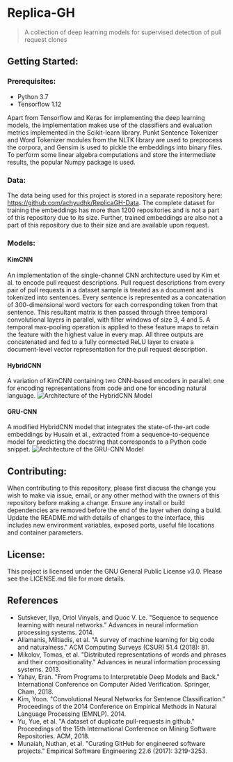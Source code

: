 # Replica-GH

> A collection of deep learning models for supervised detection of pull request clones

## Getting Started:
### Prerequisites:
* Python 3.7
* Tensorflow 1.12

Apart from Tensorflow and Keras for implementing the deep learning models, the implementation makes use of the classifiers and evaluation metrics implemented in the Scikit-learn library. Punkt Sentence Tokenizer and Word Tokenizer modules from the NLTK library are used to preprocess the corpora, and Gensim is used to pickle the embeddings into binary files. To perform some linear algebra computations and store the intermediate results, the popular Numpy package is used.

### Data:
The data being used for this project is stored in a separate repository here: https://github.com/achyudhk/ReplicaGH-Data. The complete dataset for training the embeddings has more than 1200 repositories and is not a part of this repository due to its size. Further, trained embeddings are also not a part of this repository due to their size and are available upon request.

### Models:
#### KimCNN
An implementation of the single-channel CNN architecture used by Kim et al. to encode pull request descriptions. Pull request descriptions from every pair of pull requests in a dataset sample is treated as a document and is tokenized into sentences. Every sentence is represented as a concatenation of 300-dimensional word vectors for each corresponding token from that sentence.  This resultant matrix is then passed through three temporal convolutional layers in parallel, with filter windows of size 3, 4 and 5. A temporal max-pooling operation is applied to these feature maps to retain the feature with the highest value in every map. All three outputs are concatenated and fed to a fully connected ReLU layer to create a document-level vector representation for the pull request description.

#### HybridCNN
A variation of KimCNN containing two CNN-based encoders in parallel: one for encoding representations from code and one for encoding natural language. 
![Architecture of the HybridCNN Model](https://github.com/achyudhk/ReplicaGH/raw/master/doc/hybrid_cnn.png)

#### GRU-CNN
A modified HybridCNN model that integrates the state-of-the-art code embeddings by Husain et al., extracted from a sequence-to-sequence model for predicting the docstring that corresponds to a Python code snippet.
![Architecture of the GRU-CNN Model](https://github.com/achyudhk/ReplicaGH/raw/master/doc/gru_cnn.png)

## Contributing:
When contributing to this repository, please first discuss the change you wish to make via issue, email, or any other method with the owners of this repository before making a change. Ensure any install or build dependencies are removed before the end of the layer when doing a build. Update the README.md with details of changes to the interface, this includes new environment variables, exposed ports, useful file locations and container parameters.

## License:
This project is licensed under the GNU General Public License v3.0. Please see the LICENSE.md file for more details.

## References
* Sutskever, Ilya, Oriol Vinyals, and Quoc V. Le. "Sequence to sequence learning with neural networks." Advances in neural information processing systems. 2014.
* Allamanis, Miltiadis, et al. "A survey of machine learning for big code and naturalness." ACM Computing Surveys (CSUR) 51.4 (2018): 81.
* Mikolov, Tomas, et al. "Distributed representations of words and phrases and their compositionality." Advances in neural information processing systems. 2013.
* Yahav, Eran. "From Programs to Interpretable Deep Models and Back." International Conference on Computer Aided Verification. Springer, Cham, 2018.
* Kim, Yoon. "Convolutional Neural Networks for Sentence Classification." Proceedings of the 2014 Conference on Empirical Methods in Natural Language Processing (EMNLP). 2014.
* Yu, Yue, et al. "A dataset of duplicate pull-requests in github." Proceedings of the 15th International Conference on Mining Software Repositories. ACM, 2018.
* Munaiah, Nuthan, et al. "Curating GitHub for engineered software projects." Empirical Software Engineering 22.6 (2017): 3219-3253.
